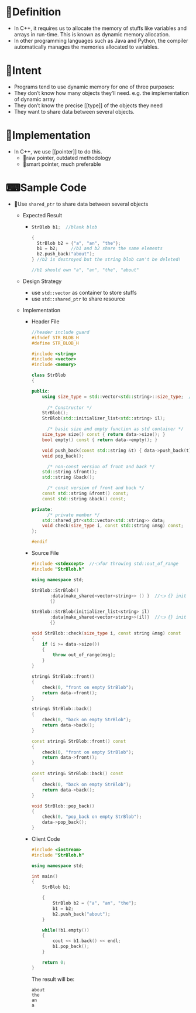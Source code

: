# 📝Definition
- In C++, it requires us to allocate the memory of stuffs like variables and arrays in run-time. This is known as dynamic memory allocation.
- In other programming languages such as Java and Python, the compiler automatically manages the memories allocated to variables.

# 🎯Intent
- Programs tend to use dynamic memory for one of three purposes:
- They don’t know how many objects they’ll need. e.g. the implementation of dynamic array
- They don’t know the precise [[type]] of the objects they need
- They want to share data between several objects.

# 🔎Implementation
- In C++, we use [[pointer]] to do this.
    - 🙁raw pointer, outdated methodology
    - 🙂smart pointer, much preferable
    
# ⌨Sample Code
- 📌Use `shared_ptr` to share data between several objects
    - Expected Result
        - ``` c++
          StrBlob b1;  //blank blob
          
          {
            StrBlob b2 = {"a", "an", "the"};
            b1 = b2;     //b1 and b2 share the same elements
            b2.push_back("about");
          } //b2 is destroyed but the string blob can't be deleted!
          
          //b1 should own "a", "an", "the", "about"
          
          ```
        
    - Design Strategy
        - use `std::vector` as container to store stuffs
        - use `std::shared_ptr` to share resource
        
    - Implementation
        - Header File
          
          ``` c++
          //header include guard
          #ifndef STR_BLOB_H
          #define STR_BLOB_H
          
          #include <string>
          #include <vector>
          #include <memory>
          
          class StrBlob
          {
          
          public:
              using size_type = std::vector<std::string>::size_type;  //👈alias declaration
            
            	/* Constructor */
              StrBlob();
              StrBlob(std::initializer_list<std::string> il);
          
            	/* basic size and empty function as std container */
              size_type size() const { return data->size(); }
              bool empty() const { return data->empty(); }
          
              void push_back(const std::string &t) { data->push_back(t); }
              void pop_back();
          
            	/* non-const version of front and back */
              std::string &front();
              std::string &back();
          
            	/* const version of front and back */
              const std::string &front() const;
              const std::string &back() const;
          
          private:
            	/* private member */
              std::shared_ptr<std::vector<std::string>> data;
              void check(size_type i, const std::string &msg) const;
          };
          
          #endif
          ```
        - Source File
          
          ``` c++
          #include <stdexcept>  //👈for throwing std::out_of_range
          #include "StrBlob.h"
          
          using namespace std;
          
          StrBlob::StrBlob()
                 :data{make_shared<vector<string>> () }  //👈 {} init
                 {}
          
          StrBlob::StrBlob(initializer_list<string> il)
                 :data{make_shared<vector<string>>(il)}  //👈 {} init
                 {}
          
          void StrBlob::check(size_type i, const string &msg) const
          {
              if (i >= data->size())
              {
                  throw out_of_range(msg);
              }
          }
          
          string& StrBlob::front()
          {
              check(0, "front on empty StrBlob");
              return data->front();
          }
          
          string& StrBlob::back()
          {
              check(0, "back on empty StrBlob");
              return data->back();
          }
          
          const string& StrBlob::front() const
          {
              check(0, "front on empty StrBlob");
              return data->front();
          }
          
          const string& StrBlob::back() const
          {
              check(0, "back on empty StrBlob");
              return data->back();
          }
          
          void StrBlob::pop_back()
          {
              check(0, "pop_back on empty StrBlob");
              data->pop_back();
          }
          
          ```
        - Client Code
          
          ``` c++
          #include <iostream>
          #include "StrBlob.h"
          
          using namespace std;
          
          int main()
          {
              StrBlob b1;
          
              {
                  StrBlob b2 = {"a", "an", "the"};
                  b1 = b2;
                  b2.push_back("about");
              }
          
              while(!b1.empty())
              {
                  cout << b1.back() << endl;
                  b1.pop_back();
              }
          
              return 0;
          }
          ```
          The result will be:
          
          ``` shell
          about
          the
          an
          a
          ```
        